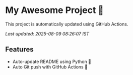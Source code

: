 # My Awesome Project 🚀

This project is automatically updated using GitHub Actions.

_Last updated: 2025-08-09 08:26:07 IST_

## Features
- Auto-update README using Python 🐍
- Auto Git push with GitHub Actions 🤖
